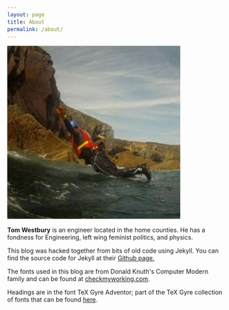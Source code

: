 ```yaml
---
layout: page
title: About
permalink: /about/
---
```


<div class="avatar">
  <img src="/assets/images/tom.jpg" alt='Tom' >
</div>

**Tom Westbury** is an engineer located in the home counties. He has a fondness for Engineering, left wing feminist politics, and physics.

This blog was hacked together from bits of old code using Jekyll.
You can find the source code for Jekyll at their [Github page.](https://github.com/jekyll/jekyll)

The fonts used in this blog are from Donald Knuth's Computer Modern family and can be found at [checkmyworking.com](http://checkmyworking.com/cm-web-fonts/).

Headings are in the font TeX Gyre Adventor; part of the TeX Gyre collection of fonts that can be found [here](http://www.gust.org.pl/projects/e-foundry/tex-gyre).
